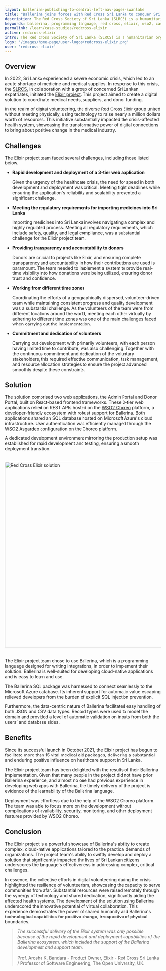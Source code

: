 ```yaml
---
layout: ballerina-publishing-to-central-left-nav-pages-swanlake
title: "Ballerina joins forces with Red Cross Sri Lanka to conquer Sri Lanka's medical crisis"
description: The Red Cross Society of Sri Lanka (SLRCS) is a humanitarian organization that provides assistance to vulnerable people and communities in Sri Lanka.
keywords: ballerina, programming language, red cross, elixir, wso2, case study
permalink: /learn/case-studies/redcross-elixir
active: redcross-elixir
intro: The Red Cross Society of Sri Lanka (SLRCS) is a humanitarian organization that provides assistance to vulnerable people and communities in Sri Lanka.
logo: '/images/home-page/user-logos/redcross-elixir.png'
user: 'redcross-elixir'
---
```


## Overview

In 2022, Sri Lanka experienced a severe economic crisis, which led to an acute shortage of medicine and medical supplies. In response to this crisis, the [SLRCS](https://www.redcross.lk/), in collaboration with a group of concerned Sri Lankan expatriates, initiated the [Elixir project](https://www.redcross.lk/news/sri-lanka-red-cross-societys-elixir-a-source-of-strength-to-the-health-sector-of-sri-lanka/). This project aimed to create a digital solution to coordinate medical needs, suppliers, and donor funding.

In the realm of digital volunteering, the diverse Red Cross Elixir group united without meeting physically, using technology to raise nearly a million dollars worth of resources. This initiative substantially impacted the crisis-affected health system, showcasing the transformative power of digital connections to bring about positive change in the medical industry.

## Challenges

The Elixir project team faced several challenges, including those listed below.

- **Rapid development and deployment of a 3-tier web application**

    Given the urgency of the healthcare crisis, the need for speed in both development and deployment was critical. Meeting tight deadlines while ensuring the application's reliability and scalability presented a significant challenge.

- **Meeting the regulatory requirements for importing medicines into Sri Lanka**

    Importing medicines into Sri Lanka involves navigating a complex and highly regulated process. Meeting all regulatory requirements, which include safety, quality, and legal compliance, was a substantial challenge for the Elixir project team.

- **Providing transparency and accountability to donors**

    Donors are crucial to projects like Elixir, and ensuring complete transparency and accountability in how their contributions are used is paramount. The team needed to implement a system to provide real-time visibility into how donations were being utilized, ensuring donor trust and confidence.

- **Working from different time zones**

    Coordinating the efforts of a geographically dispersed, volunteer-driven team while maintaining consistent progress and quality development was a substantial challenge. As the volunteers of the team were from different locations around the world, meeting each other virtually by adhering to different time zones was one of the main challenges faced when carrying out the implementation.

- **Commitment and dedication of volunteers**

    Carrying out development with primarily volunteers, with each person having limited time to contribute, was also challenging. Together with the continuous commitment and dedication of the voluntary stakeholders, this required effective communication, task management, and resource allocation strategies to ensure the project advanced smoothly despite these constraints.

## Solution

The solution comprised two web applications, the Admin Portal and Donor Portal, built on React-based frontend frameworks. These 3-tier web applications relied on REST APIs hosted on the [WSO2 Choreo](https://wso2.com/choreo/) platform, a developer-friendly ecosystem with robust support for Ballerina. Both applications shared an SQL database hosted on Microsoft Azure's cloud infrastructure. User authentication was efficiently managed through the [WSO2 Asgardeo](https://wso2.com/asgardeo/) configuration on the Choreo platform.

A dedicated development environment mirroring the production setup was established for rapid development and testing, ensuring a smooth deployment transition.

<img src="/images/case-studies/red-cross-elixir-solution.png" alt="Red Cross Elixir solution" width="700" height="600" style='width:auto !important; padding-top:20px; padding-bottom:20px;'>

The Elixir project team chose to use Ballerina, which is a programming language designed for writing integrations, in order to implement their solution. Ballerina is well-suited for developing cloud-native applications and is easy to learn and use.

The Ballerina SQL package was harnessed to connect seamlessly to the Microsoft Azure database. Its inherent support for automatic value escaping relieved developers from the burden of explicit SQL injection prevention.

Furthermore, the data-centric nature of Ballerina facilitated easy handling of both JSON and CSV data types. Record types were used to model the domain and provided a level of automatic validation on inputs from both the users’ and database sides.

## Benefits

Since its successful launch in October 2021, the Elixir project has begun to facilitate more than 15 vital medical aid packages, delivering a substantial and enduring positive influence on healthcare support in Sri Lanka.

The Elixir project team has been delighted with the results of their Ballerina implementation. 
Given that many people in the project did not have prior Ballerina experience, and almost no one had previous experience in developing web apps with Ballerina, the timely delivery of the project is evidence of the learnability of the Ballerina language.

Deployment was effortless due to the help of the WSO2 Choreo platform. The team was able to focus more on the development without complications of availability, security, monitoring, and other deployment features provided by WSO2 Choreo.

## Conclusion

The Elixir project is a powerful showcase of Ballerina's ability to create complex, cloud-native applications tailored to the practical demands of organizations. The project team's ability to swiftly develop and deploy a solution that significantly impacted the lives of Sri Lankan citizens underscores the language's effectiveness in addressing complex, critical challenges.

In essence, the collective efforts in digital volunteering during the crisis highlighted the resilience of volunteerism, showcasing the capacity to serve communities from afar. Substantial resources were raised remotely through the synergy of technology and shared dedication, significantly aiding the affected health systems.  The development of the solution using Ballerina underscored the innovative potential of virtual collaboration. This experience demonstrates the power of shared humanity and Ballerina's technological capabilities for positive change,  irrespective of physical boundaries.

>*The successful delivery of the Elixir system was only possible because of the rapid development and deployment capabilities of the Ballerina ecosystem, which included the support of the Ballerina development and support team.*<br/><br/>Prof. Arosha K. Bandara - Product Owner, Elixir - Red Cross Sri Lanka / Professor of Software Engineering, The Open University, UK.
